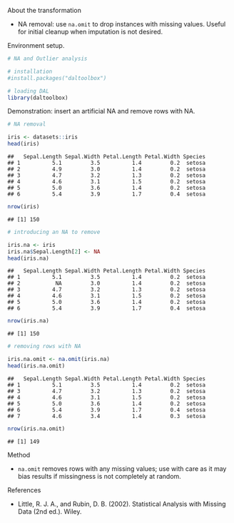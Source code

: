About the transformation
- NA removal: use `na.omit` to drop instances with missing values. Useful for initial cleanup when imputation is not desired.

Environment setup.

``` r
# NA and Outlier analysis

# installation 
#install.packages("daltoolbox")

# loading DAL
library(daltoolbox) 
```

Demonstration: insert an artificial NA and remove rows with NA.

``` r
# NA removal

iris <- datasets::iris
head(iris)
```

```
##   Sepal.Length Sepal.Width Petal.Length Petal.Width Species
## 1          5.1         3.5          1.4         0.2  setosa
## 2          4.9         3.0          1.4         0.2  setosa
## 3          4.7         3.2          1.3         0.2  setosa
## 4          4.6         3.1          1.5         0.2  setosa
## 5          5.0         3.6          1.4         0.2  setosa
## 6          5.4         3.9          1.7         0.4  setosa
```

``` r
nrow(iris)
```

```
## [1] 150
```


``` r
# introducing an NA to remove

iris.na <- iris
iris.na$Sepal.Length[2] <- NA
head(iris.na)
```

```
##   Sepal.Length Sepal.Width Petal.Length Petal.Width Species
## 1          5.1         3.5          1.4         0.2  setosa
## 2           NA         3.0          1.4         0.2  setosa
## 3          4.7         3.2          1.3         0.2  setosa
## 4          4.6         3.1          1.5         0.2  setosa
## 5          5.0         3.6          1.4         0.2  setosa
## 6          5.4         3.9          1.7         0.4  setosa
```

``` r
nrow(iris.na)
```

```
## [1] 150
```


``` r
# removing rows with NA

iris.na.omit <- na.omit(iris.na)
head(iris.na.omit)
```

```
##   Sepal.Length Sepal.Width Petal.Length Petal.Width Species
## 1          5.1         3.5          1.4         0.2  setosa
## 3          4.7         3.2          1.3         0.2  setosa
## 4          4.6         3.1          1.5         0.2  setosa
## 5          5.0         3.6          1.4         0.2  setosa
## 6          5.4         3.9          1.7         0.4  setosa
## 7          4.6         3.4          1.4         0.3  setosa
```

``` r
nrow(iris.na.omit)
```

```
## [1] 149
```

Method
- `na.omit` removes rows with any missing values; use with care as it may bias results if missingness is not completely at random.

References
- Little, R. J. A., and Rubin, D. B. (2002). Statistical Analysis with Missing Data (2nd ed.). Wiley.
